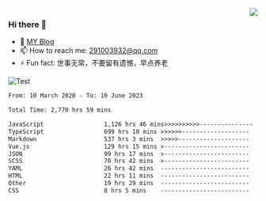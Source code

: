 <img align='right' src='https://github-readme-stats.vercel.app/api?username=niaogege&show_icons=true&theme=radical'/>

### Hi there 👋

- 🌱 [MY Blog](https://bythewayer.com/)
- 📫 How to reach me: 291003932@qq.com
- ⚡ Fun fact:  世事无常，不要留有遗憾，早点养老

![Test](https://github-readme-stats.vercel.app/api/top-langs/?username=niaogege&layout=compact)

<!--START_SECTION:waka-->

```txt
From: 10 March 2020 - To: 10 June 2023

Total Time: 2,770 hrs 59 mins

JavaScript                 1,126 hrs 46 mins>>>>>>>>>>---------------   40.66 %
TypeScript                 699 hrs 10 mins >>>>>>-------------------   25.23 %
Markdown                   537 hrs 3 mins  >>>>>--------------------   19.38 %
Vue.js                     129 hrs 15 mins >------------------------   04.66 %
JSON                       99 hrs 17 mins  >------------------------   03.58 %
SCSS                       70 hrs 42 mins  >------------------------   02.55 %
YAML                       26 hrs 42 mins  -------------------------   00.96 %
HTML                       22 hrs 11 mins  -------------------------   00.80 %
Other                      19 hrs 29 mins  -------------------------   00.70 %
CSS                        8 hrs 5 mins    -------------------------   00.29 %
```

<!--END_SECTION:waka-->
